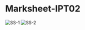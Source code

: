 # Marksheet-IPT02
![SS-1](https://user-images.githubusercontent.com/47315358/99153863-38eadf80-26cd-11eb-8493-9ad66eb85da2.png)
![SS-2](https://user-images.githubusercontent.com/47315358/99153864-3ab4a300-26cd-11eb-8810-7f6ece030f57.png)
